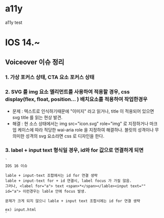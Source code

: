 # a11y
a11y test


# IOS 14.~ 
## Voiceover  이슈 정리 
### 1. 가상 포커스 상태, CTA 요소 포커스 상태 
    
### 2. SVG 를 img 요소 엘리먼트를 사용하여 적용할 경우, css display(flex, float, position... ) 배치요소를 적용하여 작업한경우
 - 문제 : 텍스트로 인식하기때문에  "이미지" 라고 읽거나, title 이 적용되어 있으면 svg title 를 읽는 현상 발견. 
 - 해결 : 현 소스 상태에서는  img src="icon.svg" role="img" 로 지정하거나 마크업 케이스에 따라 적당한 wai-aria role 을 지정하여 해결하나. 
          블릿의 성격이나 무의미한 성격의 svg 요소라면 css 로 디자인을 한다. 
          
  
### 3. label + input text 형식일 경우, id와 for 값으로 연결하게 되면 
    `
    IOS 16 이슈 

    lable + input-text 조합에서는 id for 연결 생략 
    lable + input-text for + id 연결시, label focus 가 가질 않음. 
    그러나, <label for="a"> text <span>*</span></lable><input text="" id="a"> 이런경우는 lable 안에 focus 발생.
    
    문제가 크게 되지 않으니 lable + input text 조합시에는 id for 연결 생략 
    
    ex) input.html
    `
